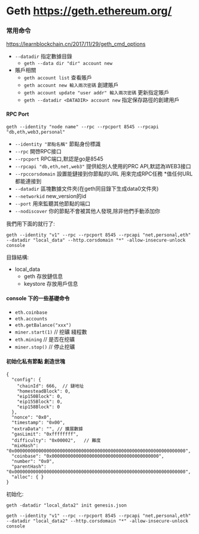 # Geth  https://geth.ethereum.org/

### 常用命令

https://learnblockchain.cn/2017/11/29/geth_cmd_options

- `--datadir` 指定數據目錄
  - `geth --data dir "dir" account new`
- 賬戶相關
  - `geth account list` 查看賬戶
  - `geth account new 輸入兩次密碼` 創建賬戶
  - `geth account update "user addr" 輸入兩次密碼` 更新指定賬戶
  - `geth --datadir <DATADIR> account new` 指定保存路徑的創建用戶

#### RPC Port

`geth --identity "node name" --rpc --rpcport 8545 --rpcapi "db,eth,web3,personal"`

- `--identity "節點名稱"` 節點身份標識
- `--rpc` 開啓RPC接口
- `--rpcport` RPC端口,默認是go是8545
- `--rpcapi "db,eth,net,web3"` 提供給別人使用的PRC API,默認為WEB3接口
- `--rpccorsdomain` 設置能鏈接到你節點的URL 用來完成RPC任務 *值任何URL都能連接到
- `--datadir` 區塊數據文件夾(在geth同目錄下生成data0文件夾)
- `--networkid` new_version的id
- `--port` 用來監聽其他節點的端口
- `--nodiscover` 你的節點不會被其他人發現,除非他們手動添加你  

我們用下面的就行了:

`geth --identity "v1" --rpc --rpcport 8545 --rpcapi "net,personal,eth" --datadir "local_data" --http.corsdomain "*" -allow-insecure-unlock console `

目錄結構:
- local_data
  - geth        存放鏈信息
  - keystore    存放用戶信息

#### console 下的一些基礎命令

- `eth.coinbase` 
- `eth.accounts`
- `eth.getBalance("xxx")`
- `miner.start(1)` // 挖礦 綫程數
- `eth.mining`      // 是否在挖礦
- `miner.stop()`    // 停止挖礦

#### 初始化私有節點 創造世塊

``` 
{
  "config": {
    "chainId": 666,  // 鏈地址
    "homesteadBlock": 0,
    "eip150Block": 0,
    "eip155Block": 0,
    "eip158Block": 0
  },
  "nonce": "0x0",
  "timestamp": "0x00",
  "extraData": "", // 擴展數據
  "gasLimit": "0xffffffff", 
  "difficulty": "0x00002",   // 難度
  "mixHash": "0x0000000000000000000000000000000000000000000000000000000000000000",
  "coinbase": "0x0000000000000000000000000000000000000000",
  "number": "0x0",
  "parentHash": "0x0000000000000000000000000000000000000000000000000000000000000000",
  "alloc": { }
}
```

初始化:

`geth -datadir "local_data2" init genesis.json`

`geth --identity "v1" --rpc --rpcport 8545 --rpcapi "net,personal,eth" --datadir "local_data2" --http.corsdomain "*" -allow-insecure-unlock console`
